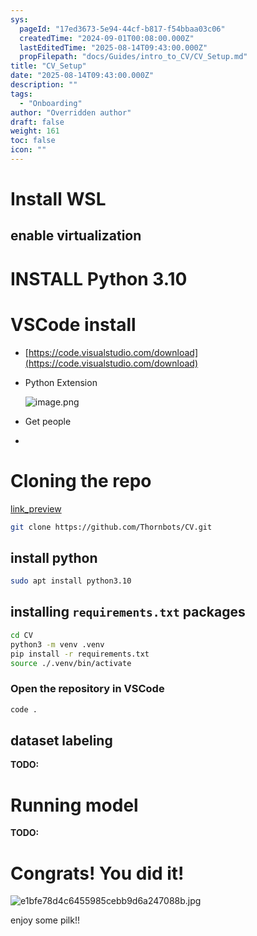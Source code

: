 ```yaml
---
sys:
  pageId: "17ed3673-5e94-44cf-b817-f54bbaa03c06"
  createdTime: "2024-09-01T00:08:00.000Z"
  lastEditedTime: "2025-08-14T09:43:00.000Z"
  propFilepath: "docs/Guides/intro_to_CV/CV_Setup.md"
title: "CV_Setup"
date: "2025-08-14T09:43:00.000Z"
description: ""
tags:
  - "Onboarding"
author: "Overridden author"
draft: false
weight: 161
toc: false
icon: ""
---
```


# Install WSL

## enable virtualization

# INSTALL Python 3.10

# VSCode install

- [https://code.visualstudio.com/download](https://code.visualstudio.com/download)
- Python Extension

	![image.png](https://prod-files-secure.s3.us-west-2.amazonaws.com/d518164a-d88e-44d1-a4ee-3adb3bd8bce0/d82b6650-a5e4-4d3c-b8c9-93d817dae00e/image.png?X-Amz-Algorithm=AWS4-HMAC-SHA256&X-Amz-Content-Sha256=UNSIGNED-PAYLOAD&X-Amz-Credential=ASIAZI2LB4664FEQ3B57%2F20250814%2Fus-west-2%2Fs3%2Faws4_request&X-Amz-Date=20250814T170941Z&X-Amz-Expires=3600&X-Amz-Security-Token=IQoJb3JpZ2luX2VjEAEaCXVzLXdlc3QtMiJHMEUCIH%2BV2phDAnpBuKOcm5WVyEAlmrUG3ckIzZ1MW4a55PDgAiEA2DHN%2BFqaljS4giJVsgHIrTg7YQhFq56HrGB0gpvK0hIq%2FwMIShAAGgw2Mzc0MjMxODM4MDUiDGILUY%2B1Y%2BEWozRD2yrcA7QCD3wvQJCWqWrx4%2BwMEErgjRC9826moBkryvOaMnFsIu8JXuVsbSO9%2BIr%2FG5qAYoDn1YERDAB5cgyrDanu9qSZrczVxt7acJ4Z7sLga7HVshN3VNABbBlbIHl0HfD%2FwAJj%2FLMPSFWz7lzjNJdCrUah3uD0D5bKRxAUfRpbf0BsojcJxYlBfbBBGHtE0wcyOdwKv1nNn3zh3M6lgLsedrM8YLo0hko4pX7LopTyQqMXSzDRPHztGsNaaKwU%2BKhloKHwLmYIfJ91vzxA1QHsxahvFka7Ihm7y83p%2BN5o3FtpN4TsYS30VkWXsM0eYLL1CccF5ulBZ56%2BeSa6R3Am8BMb1F4s2HDx5HPx1MEwxslxsgQbe3Uy1ZlI2VcknEBt7%2FhMq5UdHVcyjVHFdLumSfsaer1nf%2BknVeuUnSbDb%2F9l9pBPJ5SITxWegN5iWosMPRMq0cDwcCT3RFRK0prKEkfcNWwmw28tTVth%2BvqPkI9uOks1CXKC1WsEPQkiOxpKHI9ACaGZ5OrAec7Wv%2BOebyyl9ObJJB9u5lv32G6KsgvKdDcVxisp%2B96oPQjCQ0HaYp8oZJdBUVyR%2FrAAlCQOKFMuG42bi5i1rFGi9A8DzPxX5Hm8E%2FOqp2tiNnpTMPye%2BMQGOqUBFFrE7BWJ4q0qmEU8FTMBoviUSUPkQyVRtIo2JJa2B7AKOC7nErPfLITgDR6Ehjx4ApYjKFkIWcc%2F3iZFdOIFGClzvxY8lXg5vi8K%2FLaJQFRFlfBCoTSmzyUR7wA6xH0%2Fn5We%2B0ZqYyHEJWUosL1rhbWB51y%2BCPD%2B4vVpQCmyjeyAF7FfOBTl8mtKELzOnhZolDNGJwmONM9pgd7sqvV64ISyL%2Fk0&X-Amz-Signature=64d3f5a450d91054cf88eaeca709e49d4053994a846e92b00eaf036e919d29b8&X-Amz-SignedHeaders=host&x-amz-checksum-mode=ENABLED&x-id=GetObject)
- Get people
- 

# Cloning the repo

[link_preview](https://github.com/Thornbots/CV/)

```bash
git clone https://github.com/Thornbots/CV.git
```

## install python

```bash
sudo apt install python3.10
```

## installing `requirements.txt` packages

```bash
cd CV
python3 -m venv .venv
pip install -r requirements.txt
source ./.venv/bin/activate
```

### Open the repository in VSCode

```bash
code .
```

## dataset labeling  

**TODO:**

# Running model

**TODO:**

# Congrats! You did it!

![e1bfe78d4c6455985cebb9d6a247088b.jpg](https://prod-files-secure.s3.us-west-2.amazonaws.com/d518164a-d88e-44d1-a4ee-3adb3bd8bce0/7d1ce04e-65d6-40c8-814d-754280e9515a/e1bfe78d4c6455985cebb9d6a247088b.jpg?X-Amz-Algorithm=AWS4-HMAC-SHA256&X-Amz-Content-Sha256=UNSIGNED-PAYLOAD&X-Amz-Credential=ASIAZI2LB466SM67365V%2F20250814%2Fus-west-2%2Fs3%2Faws4_request&X-Amz-Date=20250814T170940Z&X-Amz-Expires=3600&X-Amz-Security-Token=IQoJb3JpZ2luX2VjEAEaCXVzLXdlc3QtMiJGMEQCIHwzfj0WqiFeW%2FyHypNiMLRP7ygR9mOwmTqZdB8BiaAzAiBDBKoKxZ5k8BZjnTuhgwKAgmKPBLXuw6rMkmyCJh8TjSr%2FAwhKEAAaDDYzNzQyMzE4MzgwNSIM3X4mKanVs9APZTozKtwD81f%2BOjXSYscJkBRJzXtTqpLQzxFUnmKQqzFgZbDIuDxhaMM095BbZBA96TfPp%2BYv6ziof6OwIZNHXrVmXBV%2Br4HPfcNE%2BdDoPsJo0C9EYG6KNTD6qxhAv8XX3qi1Yux633DE2h4zygdBaregJ3mgJpxnD%2FLcuPyPxgqSnCIfc6XuS47O2om5A2oTlsE5l%2BJfHk%2F9tesVQ6IKqT5U6IL9PbDYtlcYQH7fvEizbH%2BohMsRWjrJ%2Ftk5eXa2ym%2BBbI3NTgoe2uWjzImlAlBgRCyvC3NCpMH2pZh51%2B%2FXs%2FET9ZeEcclNyCTXMn7RacBcQn6BS70p%2B8ReMLtry14XRjM4nHd9hqYecnErbZnFYBlp%2FL%2FzNhiReOEr2uqpxeS7lbHvgxLbcdMRl9QTjKgVZf3GBgY96mMJKMfzqV%2Bl9sBGX3AXbD14w8OPTXhHZq8zHP449qHd8zj1aBKdlP0xQzkHe53jTrarc300pk5iYwa2WWPWVCK7vLrDeEKsxK%2BhAwjaLoO2GBk8fLwG5naWAb%2Fcv%2FbkRCLvelTI7jZ80Kj9lVyqSNHgYRYiAM76f3IPgdZ8K3M6VMgooFHEdP8TgRZynm2KUHxKEjOswNQlqh9xXBhTtU4S0p1tTRnnxlwwqJ%2F4xAY6pgEfbnhRU2iJ%2FPwmhyrI5Dv8YlDza%2BBBx8nTcoMp4diPRAuoDsJFoRGBmOYInkUiE4I70o8zFSB6atrgZz11jKm1n6fvl0C7rHAPchQroVyW%2Bd52zQBZaiTjXc3r9wAenaO7RxdxZB0Pc5mOA6QKelxGi9jp%2Bo9qdugA8P9BGBMwAk6l6viOzIv0cp6hFxBROJmM2CoHa%2BjmaUU%2Bb7lle5XwK2njb4Sd&X-Amz-Signature=e0f3e7b549b66a15a26f50814bfac7dab1d82c728d03affc8f566b611285bbde&X-Amz-SignedHeaders=host&x-amz-checksum-mode=ENABLED&x-id=GetObject)

enjoy some pilk!!
